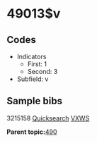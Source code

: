 # 49013$v

## Codes

-   Indicators
    -   First: 1
    -   Second: 3
-   Subfield: v

## Sample bibs

3215158 [Quicksearch](https://search.library.yale.edu/catalog/3215158) [VXWS](http://prodorbis.library.yale.edu:7014/vxws/GetHoldingsService?bibId=3215158)

**Parent topic:**[490](../../tags/490/490.md)

